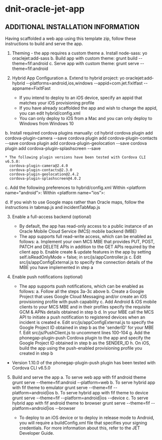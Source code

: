 # dnit-oracle-jet-app

ADDITIONAL INSTALLATION INFORMATION
-----------------------------------

Having scaffolded a web app using this template zip, follow these instructions to build and serve the app.

1. Theming - the app requires a custom theme
  a. Install node-sass:
    yo oraclejet:add-sass
  b. Build app with custom theme:
    grunt build --theme=fif:android
  c. Serve app with custom theme:
    grunt serve --theme=fif:android

2. Hybrid App Configuration
  a. Extend to hybrid project:
    yo oraclejet:add-hybrid --platforms=android,ios,windows --appid=com.jet.fixitfast --appname=FixItFast

    * If you intend to deploy to an iOS device, specify an appid that matches your iOS provisioning profile
    * If you have already scaffolded the app and wish to change the appid, you can edit hybrid/config.xml
    * You can only deploy to iOS from a Mac and you can only deploy to Windows from Windows 10

  b. Install required cordova plugins manually:
    cd hybrid
    cordova plugin add cordova-plugin-camera --save
    cordova plugin add cordova-plugin-contacts --save
    cordova plugin add cordova-plugin-geolocation --save
    cordova plugin add cordova-plugin-splashscreen --save

    * The following plugin versions have been tested with Cordova CLI v6.5.0:
      cordova-plugin-camera@2.4.0
      cordova-plugin-contacts@2.3.0
      cordova-plugin-geolocation@2.4.2
      cordova-plugin-splashscreen@4.0.2

  c. Add the following preferences to hybrid/config.xml
     Within <platform name="android”>:
       <preference name="ShowSplashScreenSpinner" value="false" ></preference>
       <preference name="FadeSplashScreen" value="false" ></preference>
       <preference name="AutoHideSplashScreen" value="false" ></preference>
     Within <platform name="ios”>:
       <preference name="SplashScreenDelay" value="2000" ></preference>
       <preference name="ShowSplashScreenSpinner" value="false" ></preference>
       <preference name="FadeSplashScreen" value="true" ></preference>
       <preference name="AutoHideSplashScreen" value="true" ></preference>

  d. If you wish to use Google maps rather than Oracle maps, follow the instructions in tabmap.js and incidentTabMap.js

3. Enable a full-access backend (optional)
    * By default, the app has read-only access to a public instance of an Oracle Mobile Cloud Service (MCS) mobile backend (MBE)
    * The app supports full read-write access, which can be enabled as follows:
  a. Implement your own MCS MBE that provides PUT, POST, PATCH and DELETE APIs in addition to the GET APIs required by the client app
  b. Enable create & update features in the app by setting self.isReadOnlyMode = false; in src/js/appController.js
  c. Edit src/js/appConfigExternal.js to specify the connection details of the MBE you have implemented in step a

4. Enable push notifications (optional)
    * The app supports push notifications, which can be enabled as follows:
  a. Follow all the steps 3a-3c above
  b. Create a Google Project that uses Google Cloud Messaging and/or create an iOS provisioning profile with push capability
  c. Add Android & iOS mobile clients to your MCS MBE and in their profiles specify the requisite GCM & APNs details obtained in step b
  d. In your MBE call the MCS API to initiate a push notification to registered devices when an incident is created
  e. Edit src/js/appConfigExternal.js to specify the Google Project ID obtained in step b as the 'senderID' for your MBE
  f. Edit src/js/PushClient.js to uncomment lines 100-104
  g. Add the phonegap-plugin-push Cordova plugin to the app and specify the Google Project ID obtained in step b as the SENDER_ID
  h. On iOS, build the app using the push-enabled provisioning profile you created in step b

  * Version 1.10.0 of the phonegap-plugin-push plugin has been tested with Cordova CLI v6.5.0

5. Build and serve the app
  a. To serve web app with fif android theme
    grunt serve --theme=fif:android --platform=web
  b. To serve hybrid app with fif theme to emulator
    grunt serve --theme=fif --platform=android|ios
  b. To serve hybrid app with fif theme to device
    grunt serve --theme=fif --platform=android|ios --device
  c. To serve hybrid app with fif android theme to browser
    grunt serve --theme=fif --platform=android|ios --browser

    * To deploy to an iOS device or to deploy in release mode to Android, you will require a buildConfig.xml file that specifies
      your signing credentials.  For more information about this, refer to the JET Developer Guide.
